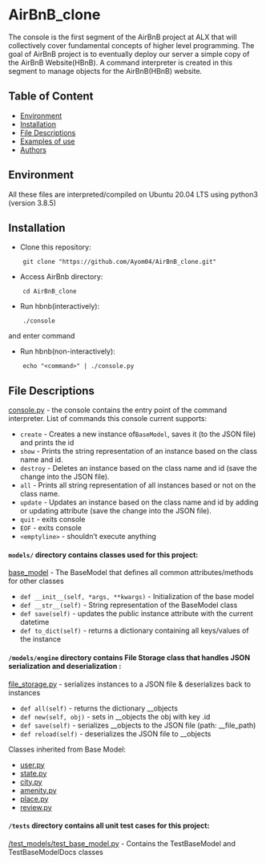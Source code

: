 # AirBnB_clone
The console is the first segment of the AirBnB project at ALX that will collectively cover fundamental concepts of higher level programming. The goal of AirBnB project is to eventually deploy our server a simple copy of the AirBnB Website(HBnB). A command interpreter is created in this segment to manage objects for the AirBnB(HBnB) website.

## Table of Content
* [Environment](#environment)
* [Installation](#installation)
* [File Descriptions](#file-descriptions)
* [Examples of use](#examples-of-use)
* [Authors](#authors)

## Environment
All these files are interpreted/compiled on Ubuntu 20.04 LTS using python3 (version 3.8.5)

## Installation
* Clone this repository:
```
    git clone "https://github.com/Ayom04/AirBnB_clone.git"
```
* Access AirBnb directory:
```
    cd AirBnB_clone
```
* Run hbnb(interactively):
```
    ./console
```
and enter command
* Run hbnb(non-interactively):
```
    echo "<command>" | ./console.py
```

## File Descriptions
[console.py](console.py) - the console contains the entry point of the command interpreter.
List of commands this console current supports:
* `create` - Creates a new instance of`BaseModel`, saves it (to the JSON file) and prints the id
* `show` - Prints the string representation of an instance based on the class name and id.
* `destroy` - Deletes an instance based on the class name and id (save the change into the JSON file).
* `all` - Prints all string representation of all instances based or not on the class name.
* `update` - Updates an instance based on the class name and id by adding or updating attribute (save the change into the JSON file).
* `quit` - exits console
* `EOF` - exits console
* `<emptyline>` - shouldn’t execute anything

#### `models/` directory contains classes used for this project:
[base_model](/models/base_model.py) - The BaseModel that defines all common attributes/methods for other classes
* `def __init__(self, *args, **kwargs)` - Initialization of the base model
* `def __str__(self)` - String representation of the BaseModel class
* `def save(self)` - updates the public instance attribute with the current datetime
* `def to_dict(self)` - returns a dictionary containing all keys/values of the instance

#### `/models/engine` directory contains File Storage class that handles JSON serialization and deserialization :
[file_storage.py](/models/engine/file_storage.py) - serializes instances to a JSON file & deserializes back to instances
* `def all(self)` -  returns the dictionary __objects
* `def new(self, obj)` - sets in __objects the obj with key <obj class name>.id
* `def save(self)` - serializes __objects to the JSON file (path: __file_path)
* `def reload(self)` -  deserializes the JSON file to __objects

Classes inherited from Base Model:
* [user.py](/models/user.py)
* [state.py](/models/state.py)
* [city.py](/models/city.py)
* [amenity.py](/models/amenity.py)
* [place.py](/models/place.py)
* [review.py](/models/review.py)

#### `/tests` directory contains all unit test cases for this project:
[/test_models/test_base_model.py](/tests/test_models/test_base_model.py) - Contains the TestBaseModel and TestBaseModelDocs classes
